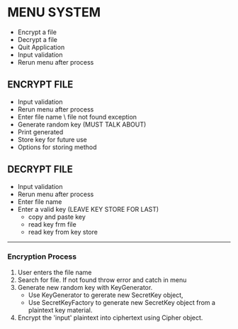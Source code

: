 # MENU SYSTEM
- Encrypt a file
- Decrypt a file
- Quit Application
- Input validation
- Rerun menu after process


## ENCRYPT FILE
- Input validation
- Rerun menu after process
- Enter file name \ file not found exception
- Generate random key (MUST TALK ABOUT)
- Print generated
- Store key for future use
- Options for storing method


## DECRYPT FILE
- Input validation
- Rerun menu after process
- Enter file name
- Enter a valid key (LEAVE KEY STORE FOR LAST)
   - copy and paste key
   - read key frm file
   - read key from key store


****************************************************************************


### Encryption Process
1. User enters the file name
2. Search for file. If not found throw error and catch in menu
3. Generate new random key with KeyGenerator.
   - Use KeyGenerator to gererate new SecretKey object, 
   - Use SecretKeyFactory to generate new SecretKey object from a plaintext key material.
4. Encrypt the 'input' plaintext into ciphertext using Cipher object.
